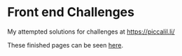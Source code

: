 # Front end Challenges
My attempted solutions for challenges at https://piccalil.li/

These finished pages can be seen [here](https://the-lazy-learner.github.io/piccalilli-frontend-challenges/).
